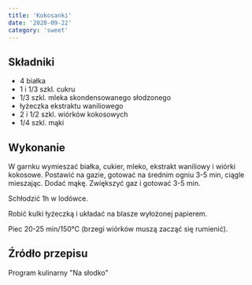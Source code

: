 ```yaml
---
title: 'Kokosanki'
date: '2020-09-22'
category: 'sweet'
---
```


## Składniki

- 4 białka
- 1 i 1/3 szkl. cukru
- 1/3 szkl. mleka skondensowanego słodzonego
- łyżeczka ekstraktu waniliowego
- 2 i 1/2 szkl. wiórków kokosowych
- 1/4 szkl. mąki

## Wykonanie

W garnku wymieszać białka, cukier, mleko, ekstrakt waniliowy i wiórki kokosowe. Postawić na gazie, gotować na średnim ogniu 3-5 min, ciągle mieszając. Dodać mąkę. Zwiększyć gaz i gotować 3-5 min.

Schłodzić 1h w lodówce.

Robić kulki łyżeczką i układać na blasze wyłożonej papierem.

Piec 20-25 min/150°C (brzegi wiórków muszą zacząć się rumienić).

## Źródło przepisu

Program kulinarny "Na słodko"
